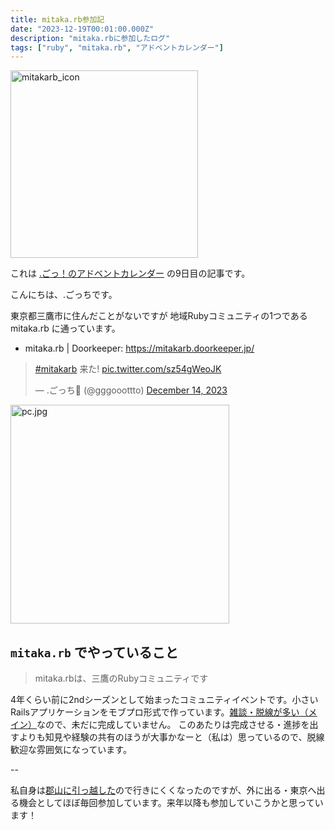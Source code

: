 ```yaml
---
title: mitaka.rb参加記
date: "2023-12-19T00:01:00.000Z"
description: "mitaka.rbに参加したログ"
tags: ["ruby", "mitaka.rb", "アドベントカレンダー"]
---
```


<img alt="mitakarb_icon" width="300" src="/assets/images/posts/20231219-mitakarb/mitakarb_icon.png" />

これは [.ごっ！のアドベントカレンダー](https://adventar.org/calendars/9122) の9日目の記事です。

こんにちは、.ごっちです。

東京都三鷹市に住んだことがないですが 地域Rubyコミュニティの1つである mitaka.rb に通っています。

- mitaka.rb | Doorkeeper: https://mitakarb.doorkeeper.jp/

<blockquote class="twitter-tweet"><p lang="ja" dir="ltr"><a href="https://twitter.com/hashtag/mitakarb?src=hash&amp;ref_src=twsrc%5Etfw">#mitakarb</a> 来た! <a href="https://t.co/sz54gWeoJK">pic.twitter.com/sz54gWeoJK</a></p>&mdash; .ごっち📝 (@gggooottto) <a href="https://twitter.com/gggooottto/status/1735245866741731537?ref_src=twsrc%5Etfw">December 14, 2023</a></blockquote>

<img width="350" alt="pc.jpg" src="/assets/images/posts/20231219-mitakarb/pc.jpg">

## `mitaka.rb` でやっていること

> mitaka.rbは、三鷹のRubyコミュニティです

4年くらい前に2ndシーズンとして始まったコミュニティイベントです。小さいRailsアプリケーションをモブプロ形式で作っています。[雑談・脱線が多い（メイン）](https://esa-pages.io/p/sharing/13439/posts/58/7937c99a470e9eaf3f3e.html#%E3%83%AD%E3%82%B0)なので、未だに完成していません。
このあたりは完成させる・進捗を出すよりも知見や経験の共有のほうが大事かなーと（私は）思っているので、脱線歓迎な雰囲気になっています。

--

私自身は[郡山に引っ越した](https://blog.yougoto.devposts/20230817-moved-koriyama/)ので行きにくくなったのですが、外に出る・東京へ出る機会としてほぼ毎回参加しています。来年以降も参加していこうかと思っています！
